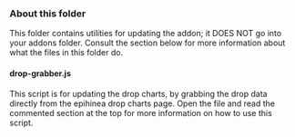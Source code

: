 ### About this folder
This folder contains utilities for updating the addon; it DOES NOT go into your addons folder. Consult the section below for more information about what the files in this folder do.

#### drop-grabber.js
This script is for updating the drop charts, by grabbing the drop data directly from the epihinea drop charts page. Open the file and read the commented section at the top for more information on how to use this script.